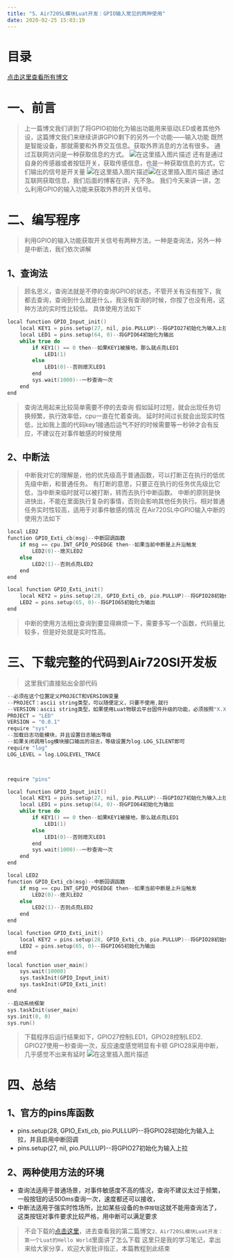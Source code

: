 ```yaml
---
title: "5、Air720SL模块Luat开发：GPIO输入常见的两种使用"
date: 2020-02-25 15:03:19
---
```


# 目录

[点击这里查看所有博文](https://blog.csdn.net/weixin_44570083/article/details/104285283)
# 一、前言
> 上一篇博文我们讲到了将GPIO初始化为输出功能用来驱动LED或者其他外设，这篇博文我们来继续讲讲GPIO剩下的另外一个功能——输入功能
> 既然是智能设备，那就需要和外界交互信息。获取外界消息的方法有很多。
> 通过互联网访问是一种获取信息的方式。
![在这里插入图片描述](https://img-blog.csdnimg.cn/20200216132129638.png?x-oss-process=image/watermark,type_ZmFuZ3poZW5naGVpdGk,shadow_10,text_aHR0cHM6Ly9ibG9nLmNzZG4ubmV0L3dlaXhpbl80NDU3MDA4Mw==,size_16,color_FFFFFF,t_70)
> 还有是通过自身的传感器或者按钮开关，获取传感信息，也是一种获取信息的方式，它们输出的信号是开关量
![在这里插入图片描述](https://img-blog.csdnimg.cn/20200216132030279.png)![在这里插入图片描述](https://img-blog.csdnimg.cn/20200216132307740.png)
>通过互联网获取信息，我们后面的博客在讲，先不急。
> 我们今天来讲一讲，怎么利用GPIO的输入功能来获取外界的开关信号。
# 二、编写程序
> 利用GPIO的输入功能获取开关信号有两种方法，一种是查询法，另外一种是中断法，我们依次讲解
## 1、查询法
> 顾名思义，查询法就是不停的查询GPIO的状态，不管开关有没有按下，我都去查询，查询到什么就是什么，我没有查询的时候，你按了也没有用，这种方法的实时性比较低。
> 具体使用方法如下

```c
local function GPIO_Input_init()
    local KEY1 = pins.setup(27, nil, pio.PULLUP)--将GPIO27初始化为输入上拉
	local LED1 = pins.setup(64, 0)--将GPIO64初始化为输出
    while true do
        if KEY1() == 0 then--如果KEY1被接地，那么就点亮LED1
			LED1(1)
		else
			LED1(0)--否则熄灭LED1
		end
        sys.wait(1000)--一秒查询一次
    end
end
```
>查询法用起来比较简单需要不停的去查询
>假如延时过短，就会出现任务切换频繁，执行效率低，cpu一直在忙着查询。
>延时时间过长就会出现实时性低，比如我上面的代码key1接通后运气不好的时候需要等一秒钟才会有反应，不建议在对事件敏感的时候使用
## 2、中断法
> 中断我对它的理解是，他的优先级高于普通函数，可以打断正在执行的低优先级中断，和普通任务。
> 有打断的意思，只要正在执行的任务优先级比它低，当中断来临时就可以被打断，转而去执行中断函数。
> 中断的原则是快进快出，不能在里面执行复杂的事情，否则会影响其他任务执行。相对普通任务实时性较高，适用于对事件敏感的情况
> 在Air720SL中GPIO输入中断的使用方法如下

```c
local LED2
function GPIO_Exti_cb(msg)--中断回调函数
    if msg == cpu.INT_GPIO_POSEDGE then--如果当前中断是上升沿触发
        LED2(0)--熄灭LED2
    else
        LED2(1)--否则点亮LED2
    end
end

local function GPIO_Exti_init()
    local KEY2 = pins.setup(28, GPIO_Exti_cb, pio.PULLUP)--将GPIO28初始化为输入上拉，并且启用中断回调
	LED2 = pins.setup(65, 0)--将GPIO65初始化为输出
end
```
> 中断的使用方法相比查询到要显得麻烦一下，需要多写一个函数，代码量比较多，但是好处就是实时性高。
 # 三、下载完整的代码到Air720Sl开发板
> 
> 这里我们直接贴出全部代码

```c
--必须在这个位置定义PROJECT和VERSION变量
--PROJECT：ascii string类型，可以随便定义，只要不使用,就行
--VERSION：ascii string类型，如果使用Luat物联云平台固件升级的功能，必须按照"X.X.X"定义，X表示1位数字；否则可随便定义
PROJECT = "LED"
VERSION = "0.0.1"
require "sys"
--加载日志功能模块，并且设置日志输出等级
--如果关闭调用log模块接口输出的日志，等级设置为log.LOG_SILENT即可
require "log"
LOG_LEVEL = log.LOGLEVEL_TRACE



require "pins"

local function GPIO_Input_init()
    local KEY1 = pins.setup(27, nil, pio.PULLUP)--将GPIO27初始化为输入上拉
	local LED1 = pins.setup(64, 0)--将GPIO64初始化为输出
    while true do
        if KEY1() == 0 then--如果KEY1被接地，那么就点亮LED1
			LED1(1)
		else
			LED1(0)--否则熄灭LED1
		end
        sys.wait(1000)--一秒查询一次
    end
end

local LED2
function GPIO_Exti_cb(msg)--中断回调函数
    if msg == cpu.INT_GPIO_POSEDGE then--如果当前中断是上升沿触发
        LED2(0)--熄灭LED2
    else
        LED2(1)--否则点亮LED2
    end
end

local function GPIO_Exti_init()
    local KEY2 = pins.setup(28, GPIO_Exti_cb, pio.PULLUP)--将GPIO28初始化为输入上拉，并且启用中断回调
	LED2 = pins.setup(65, 0)--将GPIO65初始化为输出
end

local function user_main()
	sys.wait(10000)
    sys.taskInit(GPIO_Input_init)
	sys.taskInit(GPIO_Exti_init)
end

--启动系统框架
sys.taskInit(user_main)
sys.init(0, 0)
sys.run()


```

> 下载程序后运行结果如下，GPIO27控制LED1，GPIO28控制LED2.
> GPIO27使用一秒查询一次，反应速度感觉明显有卡顿
> GPIO28采用中断，几乎感觉不出来有延时
![在这里插入图片描述](https://img-blog.csdnimg.cn/20200216125954531.gif)
# 四、总结
## 1、官方的pins库函数
* pins.setup(28, GPIO_Exti_cb, pio.PULLUP)--将GPIO28初始化为输入上拉，并且启用中断回调
* pins.setup(27, nil, pio.PULLUP)--将GPIO27初始化为输入上拉
## 2、两种使用方法的环境
* 查询法适用于普通场景，对事件敏感度不高的情况，查询不建议太过于频繁，一般按钮的话500ms查询一次，速度都还可以接收，
* 中断法适用于强实时性场所，比如某些设备的`急停按钮`这就不能用查询法了，这类按钮对事件要求比较严格，用中断可以满足要求



> 不会下载的[点击这里](https://blog.csdn.net/weixin_44570083/article/details/104285283)，进去查看我的第二篇博文`2、Air720SL模块Luat开发：第一个Luat的Hello World`里面讲了怎么下载
> 这里只是我的学习笔记，拿出来给大家分享，欢迎大家批评指正，本篇教程到此结束


